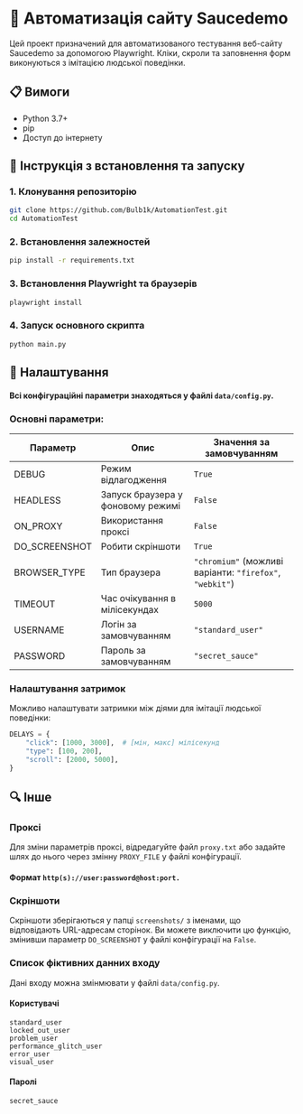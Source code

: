 # 🧪 Автоматизація сайту Saucedemo

Цей проект призначений для автоматизованого тестування веб-сайту Saucedemo за допомогою Playwright.
Кліки, скроли та заповнення форм виконуються з імітацією людської поведінки.

## 📋 Вимоги

- Python 3.7+
- pip
- Доступ до інтернету

## 🚀 Інструкція з встановлення та запуску

### 1. Клонування репозиторію

```bash
git clone https://github.com/Bulb1k/AutomationTest.git
cd AutomationTest
```

### 2. Встановлення залежностей

```bash
pip install -r requirements.txt
```

### 3. Встановлення Playwright та браузерів

```bash
playwright install
```

### 4. Запуск основного скрипта

```bash
python main.py
```

## 🔐 Налаштування

#### Всі конфігураційні параметри знаходяться у файлі `data/config.py`.

### Основні параметри:

| Параметр | Опис | Значення за замовчуванням |
|----------|------|---------------------------|
| DEBUG | Режим відлагодження | `True` |
| HEADLESS | Запуск браузера у фоновому режимі | `False` |
| ON_PROXY | Використання проксі | `False` |
| DO_SCREENSHOT | Робити скріншоти | `True` |
| BROWSER_TYPE | Тип браузера | `"chromium"` (можливі варіанти: `"firefox"`, `"webkit"`) |
| TIMEOUT | Час очікування в мілісекундах | `5000` |
| USERNAME | Логін за замовчуванням | `"standard_user"` |
| PASSWORD | Пароль за замовчуванням | `"secret_sauce"` |

### Налаштування затримок

Можливо налаштувати затримки між діями для імітації людської поведінки:

```python
DELAYS = {
    "click": [1000, 3000],  # [мін, макс] мілісекунд
    "type": [100, 200],
    "scroll": [2000, 5000],
}
```

## 🔍 Інше

### Проксі
Для зміни параметрів проксі, відредагуйте файл `proxy.txt` або задайте шлях до нього через змінну `PROXY_FILE` у файлі конфігурації. 

#### Формат ```http(s)://user:password@host:port.```

### Скріншоти
Скріншоти зберігаються у папці `screenshots/` з іменами, що відповідають URL-адресам сторінок.
Ви можете виключити цю функцію, змінивши параметр `DO_SCREENSHOT` у файлі конфігурації на `False`.

### Список фіктивних данних входу

Дані входу можна змінмювати у файлі `data/config.py`.

#### Користувачі
```
standard_user
locked_out_user 
problem_user 
performance_glitch_user
error_user
visual_user
```

#### Паролі
```
secret_sauce